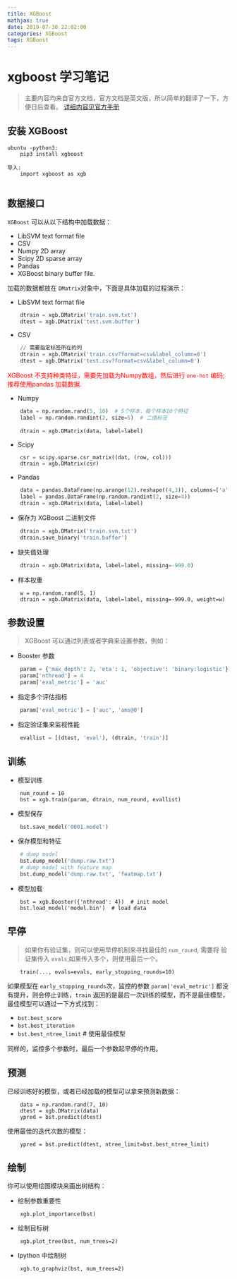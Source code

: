 ```yaml
---
title: XGBoost
mathjax: true
date: 2019-07-30 22:02:00
categories: XGBoost
tags: XGBoost
---
```


# xgboost 学习笔记

> 主要内容均来自官方文档，官方文档是英文版，所以简单的翻译了一下，方便日后查看。
[详细内容见官方手册](https://xgboost.readthedocs.io/en/latest/python/python_intro.html)
## 安装 XGBoost

```
ubuntu -python3:
    pip3 install xgboost
 
导入:
    import xgboost as xgb
    
```

## 数据接口

`XGBoost` 可以从以下结构中加载数据：
- LibSVM text format file
- CSV
- Numpy 2D array
- Scipy 2D sparse array
- Pandas
- XGBoost binary buffer file.

加载的数据都放在 `DMatrix`对象中，下面是具体加载的过程演示：

- LibSVM text format file
```python
    dtrain = xgb.DMatrix('train.svm.txt')
    dtest = xgb.DMatrix('test.svm.buffer')
```

- CSV
```python
    // 需要指定标签所在的列
    dtrain = xgb.DMatrix('train.csv?format=csv&label_column=0')
    dtest = xgb.DMatrix('test.csv?format=csv&label_column=0')
```
<font color="#FF0000"> 

 XGBoost 不支持种类特征，需要先加载为Numpy数组，然后进行 `one-hot` 编码;推荐使用pandas 加载数据.
</font> 

- Numpy
```python
    data = np.random.rand(5, 10)  # 5个样本，每个样本10个特征
    label = np.random.randint(2, size=5)  # 二值标签
    
    dtrain = xgb.DMatrix(data, label=label)
```

- Scipy
```python
    csr = scipy.sparse.csr_matrix((dat, (row, col)))
    dtrain = xgb.DMatrix(csr)
```

- Pandas
```python
    data = pandas.DataFrame(np.arange(12).reshape((4,3)), columns=['a', 'b', 'c'])
    label = pandas.DataFrame(np.random.randint(2, size=4))
    dtrain = xgb.DMatrix(data, label=label)
```

- 保存为 XGBoost 二进制文件
```python
    dtrain = xgb.DMatrix('train.svm.txt')
    dtrain.save_binary('train.buffer')

```
- 缺失值处理
```python
    dtrain = xgb.DMatrix(data, label=label, missing=-999.0)
```

- 样本权重
```
    w = np.random.rand(5, 1)
    dtrain = xgb.DMatrix(data, label=label, missing=-999.0, weight=w)
```

## 参数设置

> XGBoost 可以通过列表或者字典来设置参数，例如：

- Booster 参数
```python
    param = {'max_depth': 2, 'eta': 1, 'objective': 'binary:logistic'}
    param['nthread'] = 4
    param['eval_metric'] = 'auc'
```

- 指定多个评估指标
```python
    param['eval_metric'] = ['auc', 'ams@0']

```

- 指定验证集来监视性能
```python
    evallist = [(dtest, 'eval'), (dtrain, 'train')]
```

## 训练

- 模型训练
```
    num_round = 10
    bst = xgb.train(param, dtrain, num_round, evallist)
```

- 模型保存
```python
    bst.save_model('0001.model')
```

- 保存模型和特征
```python
    # dump model
    bst.dump_model('dump.raw.txt')
    # dump model with feature map
    bst.dump_model('dump.raw.txt', 'featmap.txt')
```

- 模型加载
```
    bst = xgb.Booster({'nthread': 4})  # init model
    bst.load_model('model.bin')  # load data
```


## 早停

> 如果你有验证集，则可以使用早停机制来寻找最佳的 `num_round`, 需要将 验证集传入 `evals`,如果传入多个，则使用最后一个。
```
    train(..., evals=evals, early_stopping_rounds=10)
```
如果模型在 `early_stopping_rounds`次，监控的参数 `param['eval_metric']` 都没有提升，则会停止训练，`train` 返回的是最后一次训练的模型，而不是最佳模型，最佳模型可以通过一下方式找到：

- `bst.best_score`
- `bst.best_iteration`
- `bst.best_ntree_limit`  # 使用最佳模型

同样的，监控多个参数时，最后一个参数起早停的作用。

## 预测

已经训练好的模型，或者已经加载的模型可以拿来预测新数据：
```
    data = np.random.rand(7, 10)
    dtest = xgb.DMatrix(data)
    ypred = bst.predict(dtest)
```

使用最佳的迭代次数的模型：
```
    ypred = bst.predict(dtest, ntree_limit=bst.best_ntree_limit)
```


## 绘制

你可以使用绘图模块来画出树结构：

- 绘制参数重要性

```
    xgb.plot_importance(bst)
```

- 绘制目标树

```
    xgb.plot_tree(bst, num_trees=2)
```

- Ipython 中绘制树

```
    xgb.to_graphviz(bst, num_trees=2)
```